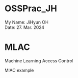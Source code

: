 # OSSPrac_JH


My Name: JiHyun OH  
Date: 27. Mar. 2024

# MLAC
Machine Learning Access Control

MlAC example